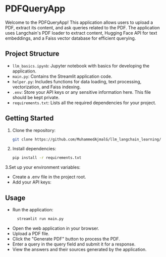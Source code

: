 # PDFQueryApp

Welcome to the PDFQueryApp! This application allows users to upload a PDF, extract its content, and ask queries related to the PDF. The application uses Langchain's PDF loader to extract content, Hugging Face API for text embeddings, and a Faiss vector database for efficient querying.

## Project Structure

- `llm_basics.ipynb`: Jupyter notebook with basics for developing the application.
- `main.py`: Contains the Streamlit application code.
- `helper.py`: Includes functions for data loading, text processing, vectorization, and Faiss indexing.
- `.env`: Store your API keys or any sensitive information here. This file should be kept private.
- `requirements.txt`: Lists all the required dependencies for your project.

## Getting Started
1. Clone the repository:

   ```bash
   git clone https://github.com/MuhammedAjmalG/llm_langchain_learning/Betterzila _Changumangu_Solutions_LLP_task
2. Install dependencies:
   ```bash
   pip install -r requirements.txt
3.Set up your environment variables:
- Create a .env file in the project root.
- Add your API keys:

## Usage
* Run the application:
  ```bash
    streamlit run main.py
- Open the web application in your browser.
- Upload a PDF file.
- Click the "Generate PDF" button to process the PDF.
- Enter a query in the query field and submit it for a response.
- View the answers and their sources generated by the application.

